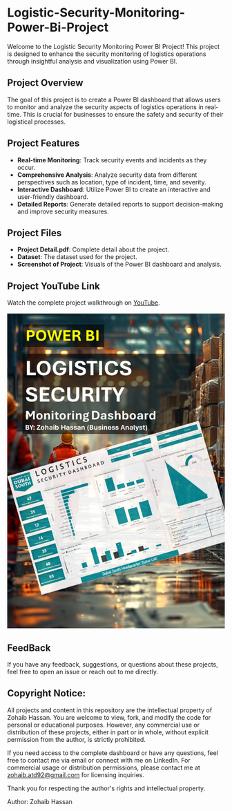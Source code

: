 # Logistic-Security-Monitoring-Power-Bi-Project

Welcome to the Logistic Security Monitoring Power BI Project! This project is designed to enhance the security monitoring of logistics operations through insightful analysis and visualization using Power BI.

## Project Overview

The goal of this project is to create a Power BI dashboard that allows users to monitor and analyze the security aspects of logistics operations in real-time. This is crucial for businesses to ensure the safety and security of their logistical processes.

## Project Features

- **Real-time Monitoring**: Track security events and incidents as they occur.
- **Comprehensive Analysis**: Analyze security data from different perspectives such as location, type of incident, time, and severity.
- **Interactive Dashboard**: Utilize Power BI to create an interactive and user-friendly dashboard.
- **Detailed Reports**: Generate detailed reports to support decision-making and improve security measures.

## Project Files

- **Project Detail.pdf**: Complete detail about the project.
- **Dataset**: The dataset used for the project.
- **Screenshot of Project**: Visuals of the Power BI dashboard and analysis.

## Project YouTube Link

Watch the complete project walkthrough on [YouTube](https://youtu.be/DmsTR1JLAHg).
<br> <br>
![Alt Text](Screenshot.png)

## FeedBack
If you have any feedback, suggestions, or questions about these projects, feel free to open an issue or reach out to me directly.

## Copyright Notice: 

All projects and content in this repository are the intellectual property of Zohaib Hassan. You are welcome to view, fork, and modify the code for personal or educational purposes. However, any commercial use or distribution of these projects, either in part or in whole, without explicit permission from the author, is strictly prohibited.

If you need access to the complete dashboard or have any questions, feel free to contact me via email or connect with me on LinkedIn.
For commercial usage or distribution permissions, please contact me at zohaib.atd92@gmail.com for licensing inquiries.

Thank you for respecting the author's rights and intellectual property.

Author: Zohaib Hassan
